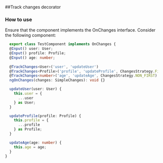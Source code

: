 ##Track changes decorator

### How to use

Ensure that the component implements the OnChanges interface. Consider the following component:

```ts
  export class TestComponent implements OnChanges {
  @Input() user: User;
  @Input() profile: Profile;
  @Input() age: number;
  
  @TrackChanges<User>('user', 'updateUser')
  @TrackChanges<Profile>('profile', 'updateProfile', ChangesStrategy.First)
  @TrackChanges<number>('age', 'updateAge', ChangesStrategy.NON_FIRST)
  ngOnChanges(changes: SimpleChanges): void {}

  updateUser(user: User) {
    this.user = {
      ...user
    } as User;
  }

  updateProfile(profile: Profile) {
    this.profile = {
      ...profile
    } as Profile;
  }

  updateAge(age: number) {
    this.age = age;
  }
}
```
